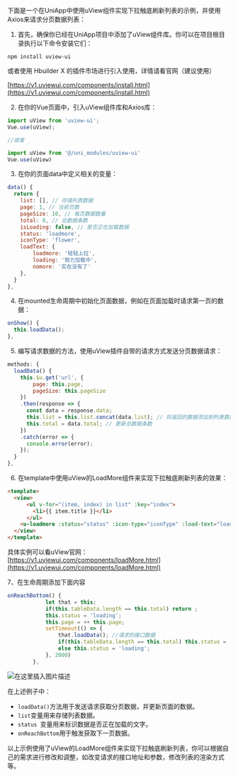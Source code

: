 ﻿下面是一个在UniApp中使用uView组件实现下拉触底刷新列表的示例，并使用Axios来请求分页数据列表：

1. 首先，确保你已经在UniApp项目中添加了uView组件库。你可以在项目根目录执行以下命令安装它们：
```
npm install uview-ui
```
或者使用
Hbuilder X 的插件市场进行引入使用，详情请看官网（建议使用）

[https://v1.uviewui.com/components/install.html](https://v1.uviewui.com/components/install.html)

2. 在你的Vue页面中，引入uView组件库和Axios库：
```javascript
import uView from 'uview-ui';
Vue.use(uView);

//或者

import uView from '@/uni_modules/uview-ui'
Vue.use(uView)
```

3. 在你的页面data中定义相关的变量：
```javascript
data() {
  return {
    list: [], // 存储列表数据
    page: 1, // 当前页数
    pageSize: 10, // 每页数据数量
    total: 0, // 总数据条数
    isLoading: false, // 是否正在加载数据
    status: 'loadmore',
	iconType: 'flower',
	loadText: {
		loadmore: '轻轻上拉',
		loading: '努力加载中',
		nomore: '实在没有了'
	},
  }
},
```

4. 在mounted生命周期中初始化页面数据，例如在页面加载时请求第一页的数据：
```javascript
onShow() {
  this.loadData();
},
```

5. 编写请求数据的方法，使用uView插件自带的请求方式发送分页数据请求：
```javascript
methods: {
  loadData() {
    this.$u.get('url', {
        page: this.page,
        pageSize: this.pageSize
    })
    .then(response => {
      const data = response.data;
      this.list = this.list.concat(data.list); // 将返回的数据添加到列表数据中
      this.total = data.total; // 更新总数据条数
    })
    .catch(error => {
      console.error(error);
    });
  }
},
```

6. 在template中使用uView的LoadMore组件来实现下拉触底刷新列表的效果：
```html
<template>
  <view>
      <ul v-for="(item, index) in list" :key="index">
        <li>{{ item.title }}</li>
      </ul>
    <u-loadmore :status="status" :icon-type="iconType" :load-text="loadText" />
  </view>
</template>

```
具体实例可以看uView官网：[https://v1.uviewui.com/components/loadMore.html](https://v1.uviewui.com/components/loadMore.html)

7、在生命周期添加下面内容

```js
onReachBottom() {
			let that = this;
			if(this.tableData.length == this.total) return ;
			this.status = 'loading';
			this.page = ++ this.page;
			setTimeout(() => {
				that.loadData(); //请求的接口数据
				if(this.tableData.length == this.total) this.status = 'nomore';
				else this.status = 'loading';
			}, 2000)
		},
```

![在这里插入图片描述](https://img-blog.csdnimg.cn/409e1ac010b24080b6992e26c9779373.png)


在上述例子中：

- `loadData()`方法用于发送请求获取分页数据，并更新页面的数据。
- `list`变量用来存储列表数据。
- `status `变量用来标识数据是否正在加载的文字。
- `onReachBottom`用于触发获取下一页数据。

以上示例使用了uView的LoadMore组件来实现下拉触底刷新列表，你可以根据自己的需求进行修改和调整，如改变请求的接口地址和参数，修改列表的渲染方式等。
